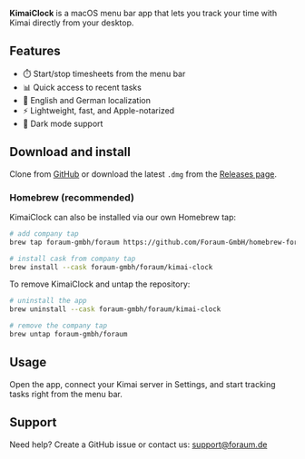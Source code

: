 **KimaiClock** is a macOS menu bar app that lets you track your time with Kimai directly from your desktop.  

## Features
* ⏱️ Start/stop timesheets from the menu bar  
* 📊 Quick access to recent tasks  
* 📓 English and German localization  
* ⚡ Lightweight, fast, and Apple-notarized  
* 🌙 Dark mode support  

## Download and install
Clone from [GitHub](https://github.com/foraum-gmbh/kimai-clock) or download the latest `.dmg` from the [Releases page](https://github.com/Foraum-GmbH/kimai-clock/releases).  

### Homebrew (recommended)
KimaiClock can also be installed via our own Homebrew tap:

```bash
# add company tap
brew tap foraum-gmbh/foraum https://github.com/Foraum-GmbH/homebrew-foraum

# install cask from company tap
brew install --cask foraum-gmbh/foraum/kimai-clock
```

To remove KimaiClock and untap the repository:

```bash
# uninstall the app
brew uninstall --cask foraum-gmbh/foraum/kimai-clock

# remove the company tap
brew untap foraum-gmbh/foraum
```

## Usage
Open the app, connect your Kimai server in Settings, and start tracking tasks right from the menu bar.  

## Support
Need help? Create a GitHub issue or contact us: [support@foraum.de](mailto:support@foraum.de)  
